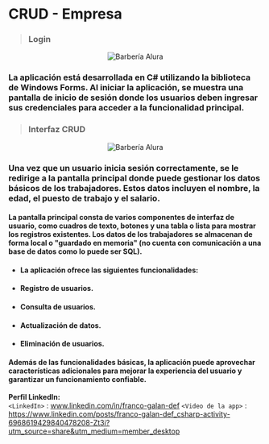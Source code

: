# CRUD - Empresa
> ### Login
<p align="center">
  <img src="https://i.postimg.cc/bJnxJ3cC/imagen-2023-06-19-180605880.png" alt="Barbería Alura"/>
</p>

### La aplicación está desarrollada en C# utilizando la biblioteca de Windows Forms. Al iniciar la aplicación, se muestra una pantalla de inicio de sesión donde los usuarios deben ingresar sus credenciales para acceder a la funcionalidad principal.

> ### Interfaz CRUD 
<p align="center">
  <img src="https://i.postimg.cc/8zhgRVdN/imagen-2023-06-19-181037413.png" alt="Barbería Alura"/>
</p>

### Una vez que un usuario inicia sesión correctamente, se le redirige a la pantalla principal donde puede gestionar los datos básicos de los trabajadores. Estos datos incluyen el nombre, la edad, el puesto de trabajo y el salario.
#### La pantalla principal consta de varios componentes de interfaz de usuario, como cuadros de texto, botones y una tabla o lista para mostrar los registros existentes. Los datos de los trabajadores se almacenan de forma local o "guardado en memoria" (no cuenta con comunicación a una base de datos como lo puede ser SQL).

+ #### La aplicación ofrece las siguientes funcionalidades:
+ #### Registro de usuarios.
+ #### Consulta de usuarios.
+ #### Actualización de datos.
+ #### Eliminación de usuarios.
#### Además de las funcionalidades básicas, la aplicación puede aprovechar características adicionales para mejorar la experiencia del usuario y garantizar un funcionamiento confiable.



**Perfil LinkedIn:** </br>
`<LinkedIn>` : www.linkedin.com/in/franco-galan-def
`<Video de la app>` : https://www.linkedin.com/posts/franco-galan-def_csharp-activity-6968619429840478208-Zt3i?utm_source=share&utm_medium=member_desktop


